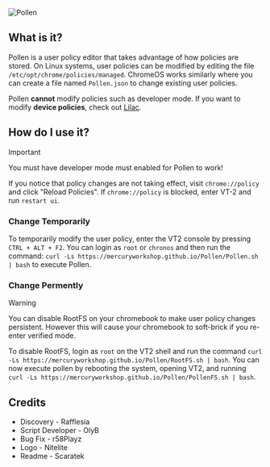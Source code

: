 ![Pollen](/Pollen.png)

## What is it?
Pollen is a user policy editor that takes advantage of how policies are stored. On Linux systems, user policies can be modified by editing the file `/etc/opt/chrome/policies/managed`. ChromeOS works similarly where you can create a file named `Pollen.json` to change existing user policies.

Pollen **cannot** modify policies such as developer mode. If you want to modify **device policies**, check out [Lilac](https://github.com/mercuryworkshop/lilac).

## How do I use it?
> [!IMPORTANT]
You must have developer mode must enabled for Pollen to work!

If you notice that policy changes are not taking effect, visit `chrome://policy` and click "Reload Policies". If `chrome://policy` is blocked, enter VT-2 and run `restart ui`.

### Change Temporarily
To temporarily modify the user policy, enter the VT2 console by pressing `CTRL + ALT + F2`. You can login as `root` or `chronos` and then run the command: `curl -Ls https://mercuryworkshop.github.io/Pollen/Pollen.sh | bash` to execute Pollen.

### Change Permently
> [!WARNING]
> You can disable RootFS on your chromebook to make user policy changes persistent. However this will cause your chromebook to soft-brick if you re-enter verified mode. 

To disable RootFS, login as `root` on the VT2 shell and run the command `curl -Ls https://mercuryworkshop.github.io/Pollen/RootFS.sh | bash`. You can now execute pollen by rebooting the system, opening VT2, and running  `curl -Ls https://mercuryworkshop.github.io/Pollen/PollenFS.sh | bash`.

## Credits
- Discovery - Rafflesia
- Script Developer - OlyB
- Bug Fix - r58Playz
- Logo - Nitelite
- Readme - Scaratek
